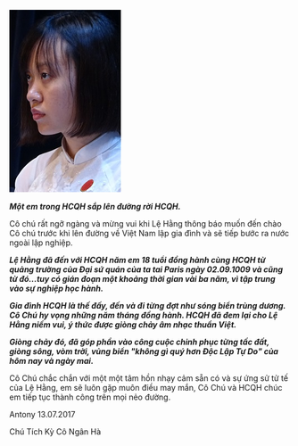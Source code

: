 <!--
title: Một em sắp lên đường rời HCQH
author: TichKy Nguyen
status: completed  
-->
![](Lhang.jpg)   

***Một em trong HCQH sắp lên đường rời HCQH.***
  
Cô chú rất ngỡ ngàng và mừng vui khi Lệ Hằng thông báo muốn đến chào Cô chú trước khi lên đường về Việt Nam lập gia đình và sẽ tiếp bước ra nước ngoài lập nghiệp.
 
***Lệ Hằng đã đến với HCQH năm em 18 tuổi đồng hành cùng HCQH từ quảng trường của Đại sứ quán của ta tai Paris ngày 02.09.1009 và cũng từ đó...tuy có gián đoạn một khoảng thời gian vài ba năm, vì tập trung vào sự nghiệp học hành.***

***Gia đình HCQH là thế đấy, đến và đi từng đợt như sóng biển trùng dương.* 
*Cô Chú hy vọng những năm tháng đồng hành. HCQH đã đem lại cho Lệ Hằng niềm vui, ý thức được giòng chảy âm nhạc thuần Việt.*** 

***Giòng chảy đó, đã góp phần vào công cuộc chinh phục từng tấc đất, giòng sông, vòm trời, vủng biển "không gì quý hơn Độc Lập Tự Do" của hôm nay và ngày mai.***
 
Cô Chú chắc chắn với một một tâm hồn nhạy cảm sẵn có và sự ứng sử tử tế của Lệ Hằng, em sẽ luôn gặp muôn điều may mắn, 
Cô Chú và HCQH chúc em tiếp tục thành công trên mọi nẻo đường.

Antony 13.07.2017

Chú Tích Kỳ
Cô Ngân Hà

   